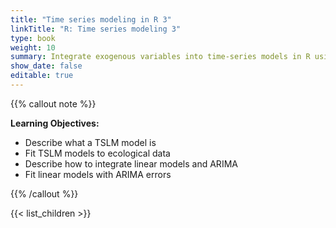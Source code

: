 ```yaml
---
title: "Time series modeling in R 3"
linkTitle: "R: Time series modeling 3"
type: book
weight: 10
summary: Integrate exogenous variables into time-series models in R using ecological data
show_date: false
editable: true
---
```


{{% callout note %}}

**Learning Objectives:**
* Describe what a TSLM model is
* Fit TSLM models to ecological data
* Describe how to integrate linear models and ARIMA
* Fit linear models with ARIMA errors

{{% /callout %}}

{{< list_children >}}

